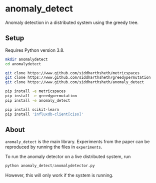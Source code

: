 # anomaly_detect
Anomaly detection in a distributed system using the greedy tree.

## Setup

Requires Python version 3.8.

```bash
mkdir anomalydetect
cd anomalydetect

git clone https://www.github.com/siddharthsheth/metricspaces
git clone https://www.github.com/siddharthsheth/greedypermutation
git clone https://www.github.com/siddharthsheth/anomaly_detect

pip install -e metricspaces
pip install -e greedypermutation
pip install -e anomaly_detect

pip install scikit-learn
pip install 'influxdb-client[ciso]'
```

## About

`anomaly_detect` is the main library.
Experiments from the paper can be reproduced by running the files in `experiments`.

To run the anomaly detector on a live distributed system, run
```python
python anomaly_detect/anomalydetector.py
```
However, this will only work if the system is running.
